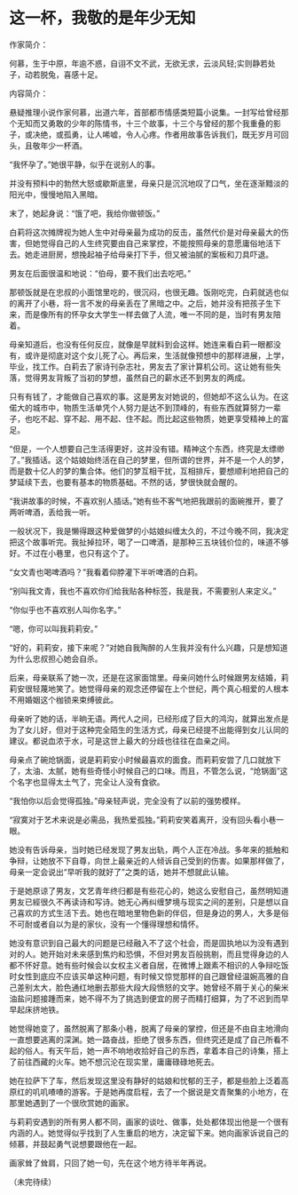 # 这一杯，我敬的是年少无知

作家简介： 

何慕，生于中原，年逾不惑，自诩不文不武，无欲无求，云淡风轻;实则静若处子，动若脱兔，喜感十足。 

内容简介： 

悬疑推理小说作家何慕，出道六年，首部都市情感类短篇小说集。一封写给曾经那个无知而又勇敢的少年的陈情书，十三个故事，十三个与曾经的那个我重叠的影子，或决绝，或孤勇，让人唏嘘，令人心疼。作者用故事告诉我们，既无岁月可回头，且敬年少一杯酒。 

“我怀孕了。”她很平静，似乎在说别人的事。 

并没有预料中的勃然大怒或歇斯底里，母亲只是沉沉地叹了口气，坐在逐渐黯淡的阳光中，慢慢地陷入黑暗。 

末了，她起身说：“饿了吧，我给你做顿饭。” 

白莉将这次摊牌视为她人生中对母亲最为成功的反击，虽然代价是对母亲最大的伤害，但她觉得自己的人生终究要由自己来掌控，不能按照母亲的意愿庸俗地活下去。她走进厨房，想挽起袖子给母亲打下手，但又被油腻的案板和刀具吓退。 

男友在后面很温和地说：“伯母，要不我们出去吃吧。” 

那顿饭就是在忠叔的小面馆里吃的，很沉闷，也很无趣。饭刚吃完，白莉就逃也似的离开了小巷，将一言不发的母亲丢在了黑暗之中。之后，她并没有把孩子生下来，而是像所有的怀孕女大学生一样去做了人流，唯一不同的是，当时有男友陪着。 

母亲知道后，也没有任何反应，就像是早就料到会这样。她连来看白莉一眼都没有，或许是彻底对这个女儿死了心。再后来，生活就像预想中的那样进展，上学，毕业，找工作。白莉去了家诗刊杂志社，男友去了家计算机公司。这让她有些失落，觉得男友背叛了当初的梦想，虽然自己的薪水还不到男友的两成。 

只有有钱了，才能做自己喜欢的事。这是男友对她说的，但她却不这么认为。在这偌大的城市中，物质生活单凭个人努力是达不到顶峰的，有些东西就算努力一辈子，也吃不起、穿不起、用不起、住不起。而比起这些物质，她更享受精神上的富足。 

“但是，一个人想要自己生活得更好，这并没有错。精神这个东西，终究是太缥缈了。”我插话。这个姑娘始终活在自己的梦里，但所谓的世界，并不是一个人的梦，而是数十亿人的梦的集合体。他们的梦互相干扰，互相排斥，要想顺利地把自己的梦延续下去，也要有基本的物质基础。不然的话，梦很快就会醒的。 

“我讲故事的时候，不喜欢别人插话。”她有些不客气地把我跟前的面碗推开，要了两听啤酒，丢给我一听。 

一般状况下，我是懒得跟这种爱做梦的小姑娘纠缠太久的，不过今晚不同，我决定把这个故事听完。我扯掉拉环，喝了一口啤酒，是那种三五块钱价位的，味道不够好。不过在小巷里，也只有这个了。 

“女文青也喝啤酒吗？”我看着仰脖灌下半听啤酒的白莉。 

“别叫我文青，我也不喜欢你们给我贴各种标签，我是我，不需要别人来定义。” 

“你似乎也不喜欢别人叫你名字。” 

“嗯，你可以叫我莉莉安。” 

“好的，莉莉安，接下来呢？”对她自我陶醉的人生我并没有什么兴趣，只是想知道为什么忠叔担心她会自杀。 

后来，母亲联系了她一次，还是在这家面馆里。母亲问她什么时候跟男友结婚，莉莉安很轻蔑地笑了。她觉得母亲的观念还停留在上个世纪，两个真心相爱的人根本不用婚姻这个枷锁来束缚彼此。 

母亲听了她的话，半晌无语。两代人之间，已经形成了巨大的鸿沟，就算出发点是为了女儿好，但对于这种完全陌生的生活方式，母亲已经提不出能得到女儿认同的建议。都说血浓于水，可是这世上最大的分歧也往往在血亲之间。 

母亲点了碗炝锅面，说是莉莉安小时候最喜欢的面食。而莉莉安尝了几口就放下了，太油、太腻，她有些奇怪小时候自己的口味。而且，不管怎么说，“炝锅面”这个名字也显得太土气了，完全让人没有食欲。 

“我怕你以后会觉得孤独。”母亲轻声说，完全没有了以前的强势模样。 

“寂寞对于艺术来说是必需品，我热爱孤独。”莉莉安笑着离开，没有回头看小巷一眼。 

她没有告诉母亲，当时她已经发现了男友出轨，两个人正在冷战。多年来的抵触和争辩，让她放不下自尊，向世上最亲近的人倾诉自己受到的伤害。如果那样做了，母亲一定会说出“早听我的就好了”之类的话，她并不想就此认输。 

于是她原谅了男友，文艺青年终归都是有些花心的，她这么安慰自己，虽然明知道男友已經很久不再读诗和写诗。她无心再纠缠梦境与现实之间的差别，只是想以自己喜欢的方式生活下去。她也在暗地里物色新的伴侣，但是身边的男人，大多是俗不可耐或者自以为是的家伙，没有一个懂得理想和情怀。 

她没有意识到自己最大的问题是已经融入不了这个社会，而是固执地以为没有遇到对的人。她开始对未来感到焦灼和恐惧，不但对男友百般挑剔，而且觉得身边的人都不怀好意。她有些时候会以女权主义者自居，在微博上跟素不相识的人争辩吃饭时女性到底应不应该买单这种问题，有时候又惊觉那样的自己跟曾经温婉高雅的自己差别太大，脸色通红地删去那些大段大段愤怒的文字。她曾经不屑于关心的柴米油盐问题接踵而来，她不得不为了挑选到便宜的房子而精打细算，为了不迟到而早早起床挤地铁。 

她觉得她变了，虽然脱离了那条小巷，脱离了母亲的掌控，但还是不由自主地滑向一直想要逃离的深渊。她一路奋战，拒绝了很多东西，但终究还是成了自己所看不起的俗人。有天午后，她一声不响地收拾好自己的东西，拿着本自己的诗集，搭上了前往西藏的火车。她不想沉沦在现实里，庸庸碌碌地死去。 

她在拉萨下了车，然后发现这里没有静好的姑娘和忧郁的王子，都是些脸上泛着高原红的叽叽喳喳的游客。于是她再度启程，去了一个据说是文青聚集的小地方，在那里她遇到了一个很欣赏她的画家。 

与莉莉安遇到的所有男人都不同，画家的谈吐、做事，处处都体现出他是一个很有内涵的人。她觉得似乎找到了人生重启的地方，决定留下来。她向画家诉说自己的倾慕，并鼓起勇气说想要跟他在一起。 

画家耸了耸肩，只回了她一句，先在这个地方待半年再说。 

（未完待续）